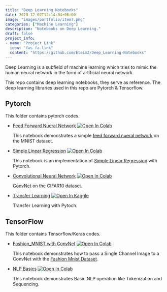 ```yaml
---
title: "Deep Learning Notebooks"
date: 2020-12-02T12:14:34+06:00
image: "images/portfolio/item7.png"
categories: ["Machine Learning"]
description: "Notebooks on Deep Learning."
draft: false
project_info:
- name: "Project Link"
  icon: "fas fa-link"
  content: "https://github.com/EteimZ/Deep_Learning-Notebooks"
---
```


Deep Learning is a subfield of machine learning which tries to mimic the human neural network in the form of artificial neural network.

This repo contains deep learning notebooks, they serve as reference. The deep learning libraries used in this repo are Pytorch & Tensorflow.

## Pytorch 

This folder contains pytorch codes.

* [Feed Forward Nueral Network](https://github.com/EteimZ/Deep_Learning-Notebooks/blob/main/Pytorch/feed_forward_nn.ipynb) [![Open In Colab](https://colab.research.google.com/assets/colab-badge.svg)](https://colab.research.google.com/github/EteimZ/Deep_Learning-Notebooks/blob/main/Pytorch/feed_forward_nn.ipynb)

  This notebook demonstrates a simple [feed forward nueral network](https://en.wikipedia.org/wiki/Feedforward_neural_network) on the MNIST dataset.
  
* [Simple Linear Regression](https://github.com/EteimZ/Deep_Learning-Notebooks/blob/main/Pytorch/Simple_Linear_Regression_with_Pytorch.ipynb) [![Open In Colab](https://colab.research.google.com/assets/colab-badge.svg)](https://colab.research.google.com/github/EteimZ/Deep_Learning-Notebooks/blob/main/Pytorch/Simple_Linear_Regression_with_Pytorch.ipynb)

  This notebook is an implementation of [Simple Linear Regression](https://en.wikipedia.org/wiki/Simple_linear_regression) with Pytorch. 
  
* [Convolutional Neural Network](https://github.com/EteimZ/Deep_Learning-Notebooks/blob/main/Pytorch/CNN.ipynb) [![Open In Colab](https://colab.research.google.com/assets/colab-badge.svg)](https://colab.research.google.com/github/EteimZ/Deep_Learning-Notebooks/blob/main/Pytorch/CNN.ipynb)

  [ConvNet](https://en.wikipedia.org/wiki/Convolutional_neural_network) on the CIFAR10 dataset.
  
* [Transfer Learning](https://github.com/EteimZ/Deep_Learning-Notebooks/blob/main/Pytorch/transfer-learning-with-pytorch.ipynb) [![Open In Kaggle](https://kaggle.com/static/images/open-in-kaggle.svg)](https://www.kaggle.com/eteims/transfer-learning-with-pytorch)
  
  Transfer Learning with Pytoch.


  
 ## TensorFlow
 
 This folder contains Tensorflow/Keras codes.
 * [Fashion_MNIST with ConvNet](https://github.com/EteimZ/Deep_Learning-Notebooks/blob/main/TensorFlow/Conv_FashionMNIST.ipynb) [![Open In Colab](https://colab.research.google.com/assets/colab-badge.svg)](https://colab.research.google.com/github/EteimZ/Deep_Learning-Notebooks/blob/main/TensorFlow/Conv_FashionMNIST.ipynb)

    This notebook demonstrates how to pass a Single Channel Image to a ConvNet with the [Fashion Mnist Dataset](https://github.com/zalandoresearch/fashion-mnist).

* [NLP Basics](https://github.com/EteimZ/Deep_Learning-Notebooks/blob/main/TensorFlow/NLP_Basic.ipynb) [![Open In Colab](https://colab.research.google.com/assets/colab-badge.svg)](https://colab.research.google.com/github/EteimZ/Deep_Learning-Notebooks/blob/main/TensorFlow/NLP_Basic.ipynb )
    
    This notebook demonstrates Basic NLP operation like Tokenization and Sequencing. 
